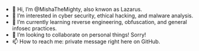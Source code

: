 - 👋 Hi, I’m @MishaTheMighty, also knwon as Lazarus. 
- 👀 I’m interested in cyber security, ethical hacking, and malware analysis.
- 🌱 I’m currently learning reverse engineering, obfuscation, and general infosec practices.
- 💞️ I’m looking to collaborate on personal things! Sorry!
- 📫 How to reach me: private message right here on GitHub.

<!---
MishaTheMighty/MishaTheMighty is a ✨ special ✨ repository because its `README.md` (this file) appears on your GitHub profile.
You can click the Preview link to take a look at your changes.
--->
